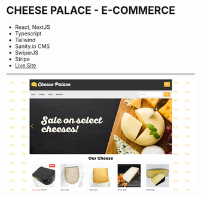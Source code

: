 # CHEESE PALACE - E-COMMERCE

- React, NextJS
- Typescript
- Tailwind
- Sanity.io CMS
- SwiperJS
- Stripe
- [Live Site](https://cheese-palace.vercel.app/)

---

![screenshot](image.png)
